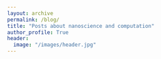 ```yaml
---
layout: archive
permalink: /blog/
title: "Posts about nanoscience and computation"
author_profile: True
header:
  image: "/images/header.jpg"
---
```

